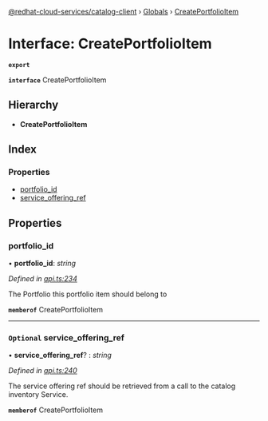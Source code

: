 [@redhat-cloud-services/catalog-client](../README.md) › [Globals](../globals.md) › [CreatePortfolioItem](createportfolioitem.md)

# Interface: CreatePortfolioItem

**`export`** 

**`interface`** CreatePortfolioItem

## Hierarchy

* **CreatePortfolioItem**

## Index

### Properties

* [portfolio_id](createportfolioitem.md#portfolio_id)
* [service_offering_ref](createportfolioitem.md#optional-service_offering_ref)

## Properties

###  portfolio_id

• **portfolio_id**: *string*

*Defined in [api.ts:234](https://github.com/RedHatInsights/javascript-clients/blob/master/packages/catalog/api.ts#L234)*

The Portfolio this portfolio item should belong to

**`memberof`** CreatePortfolioItem

___

### `Optional` service_offering_ref

• **service_offering_ref**? : *string*

*Defined in [api.ts:240](https://github.com/RedHatInsights/javascript-clients/blob/master/packages/catalog/api.ts#L240)*

The service offering ref should be retrieved from a call to the catalog inventory Service.

**`memberof`** CreatePortfolioItem
